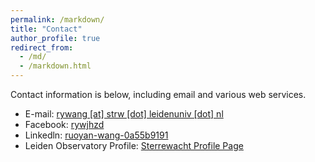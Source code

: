 ```yaml
---
permalink: /markdown/
title: "Contact"
author_profile: true
redirect_from: 
  - /md/
  - /markdown.html
---
```


Contact information is below, including email and various web services. 

* E-mail: [rywang [at] strw [dot] leidenuniv [dot] nl](mailto:rywang@strw.leidenuniv.nl)
* Facebook: [rywjhzd](https://www.facebook.com/rywjhzd)
* Linkedln: [ruoyan-wang-0a55b9191](https://www.linkedin.com/in/ruoyan-wang-0a55b9191)
* Leiden Observatory Profile: [Sterrewacht Profile Page](https://local.strw.leidenuniv.nl/people/touchscreen2/persinline.php?id=4966)
